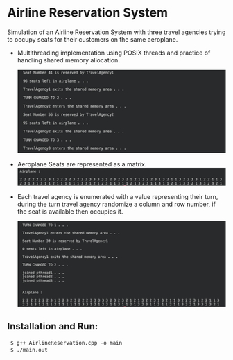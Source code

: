 # **Airline Reservation System**

Simulation of an Airline Reservation System with three travel agencies trying to occupy seats for their customers on the same aeroplane.

- Multithreading implementation using POSIX threads and practice of handling shared memory allocation.

  ![alt text](Logs.png)

- Aeroplane Seats are represented as a matrix.
  ![alt text](AirPlaneSeats.png)

- Each travel agency is enumerated with a value representing their turn, during the turn travel agency randomize a column and row number, if the seat is available then occupies it.

  ![alt text](AirplaneSeatsTaken.png)

## Installation and Run:

```
 $ g++ AirlineReservation.cpp -o main
 $ ./main.out
```

